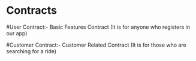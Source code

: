 # Contracts

#User Contract:-
Basic Features Contract (It is for anyone who registers in our app)

#Customer Contract:-
Customer Related Contract (It is for those who are searching for a ride)
